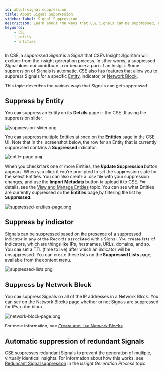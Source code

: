 ```yaml
---
id: about-signal-suppression
title: About Signal Suppression
sidebar_label: Signal Suppression
description: Learn about the ways that CSE Signals can be suppressed, and so excluded from the Insight generation process.
keywords:
    - CSE
    - entity
    - entities
---
```


In CSE, a *suppressed Signal* is a Signal that CSE’s Insight algorithm will exclude from the Insight generation process. In other words, a suppressed Signal does not contribute to or become a part of an Insight. Some suppression of Signals is automatic. CSE also has features that allow you to suppress Signals for a specific
[Entity](view-manage-entities.md), indicator, or [Network Block](../administration/create-use-network-blocks.md).

This topic describes the various ways that Signals can get suppressed.

## Suppress by Entity

You can suppress an Entity on its **Details** page in the CSE UI using the suppression slider. 

![suppression-slider.png](/img/cse/suppression-slider.png)

You can suppress multiple Entities at once on the **Entities** page in the CSE UI. Note that in the  screenshot below, the row for an Entity that is currently suppressed contains a **Suppressed** indicator.

![entity-page.png](/img/cse/entity-page.png)

When you checkmark one or more Entities, the **Update Suppression** button appears. When you click it you’re prompted to set the suppression state for the select Entities. You can also create a .csv file with your suppression changes, and use the **Import Metadata** button to upload it to CSE. For details, see the [View and Manage Entities](view-manage-entities.md) topic. You can see what Entities are currently suppressed on the **Entities** page,by filtering the list by **Suppressed**.

![suppressed-entities-page.png](/img/cse/suppressed-entities-page.png)

## Suppress by indicator

Signals can be suppressed based on the presence of a suppressed indicator in any of the Records associated with a Signal. You create lists of indicators, which are things like IPs, hostnames, URLs, domains, and so. You can set a TTL (time to live) after which an indicator will be unsuppressed. You can create these lists on the **Suppressed Lists** page, available from the content menu. 

![suppressed-lists.png](/img/cse/suppressed-lists.png)

## Suppress by Network Block

You can suppress Signals on all of the IP addresses in a Network Block. You can see on the Network Blocks page whether or not Signals are suppressed for IPs in the block.

![network-block-page.png](/img/cse/network-block-page.png)

For more information, see [Create and Use Network Blocks](../administration/create-use-network-blocks.md).

## Automatic suppression of redundant Signals

CSE suppresses redundant Signals to prevent the generation of multiple, virtually identical Insights. For information about how this works, see [Redundant Signal suppression](insight-generation-process.md) in the *Insight Generation Process* topic.  
 
